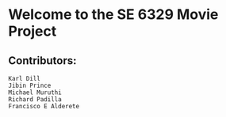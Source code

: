 # Welcome to the SE 6329 Movie Project

## Contributors:

```
Karl Dill
Jibin Prince
Michael Muruthi
Richard Padilla
Francisco E Alderete
```
